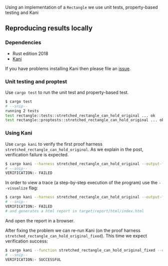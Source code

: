 Using an implementation of a `Rectangle` we use unit tests, property-based testing and Kani

## Reproducing results locally

### Dependencies

  - Rust edition 2018
  - [Kani](https://model-checking.github.io/kani/getting-started.html)

If you have problems installing Kani then please file an [issue](https://github.com/model-checking/kani/issues/new/choose).

###  Unit testing and proptest

Use `cargo test` to run the unit test and property-based test.

```bash
$ cargo test
# --snip--
running 2 tests
test rectangle::tests::stretched_rectangle_can_hold_original ... ok
test rectangle::proptests::stretched_rectangle_can_hold_original ... ok
```

### Using Kani

Use `cargo kani` to verify the first proof harness `stretched_rectangle_can_hold_original`. As we explain in the post, verification failure is expected.

```bash
$ cargo kani --harness stretched_rectangle_can_hold_original --output-format terse
# --snip--
VERIFICATION:- FAILED
```

In order to view a trace (a step-by-step execution of the program) use the `--visualize` flag:

```bash
$ cargo kani --harness stretched_rectangle_can_hold_original --output-format terse --visualize
# --snip--
VERIFICATION:- FAILED
# and generates a html report in target/report/html/index.html
```

And open the report in a browser.

After fixing the problem we can re-run Kani (on the proof harness `stretched_rectangle_can_hold_original_fixed`). This time we expect verification success:

```bash
$ cargo kani --function stretched_rectangle_can_hold_original_fixed --output-format terse
# --snip--
VERIFICATION:- SUCCESSFUL
```
